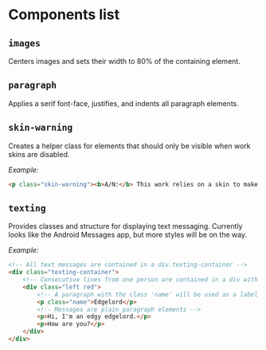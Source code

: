 # Components list

## `images`

Centers images and sets their width to 80% of the containing element.

## `paragraph`

Applies a serif font-face, justifies, and indents all paragraph elements.

## `skin-warning`

Creates a helper class for elements that should only be visible when work skins are disabled.

_Example:_

```html
<p class="skin-warning"><b>A/N:</b> This work relies on a skin to make it look better. Enable the skin by clicking here: <a href="?style=creator">[Enable work skin]</a></p>
```

## `texting`

Provides classes and structure for displaying text messaging. Currently looks like the Android Messages app, but more styles will be on the way.

_Example:_

```html
<!-- All text messages are contained in a div.texting-container -->
<div class="texting-container">
	<!-- Consecutive lines from one person are contained in a div with classes indicating side and color -->
	<div class="left red">
		<!-- A paragraph with the class 'name' will be used as a label for who's speaking - put it at the top -->
		<p class="name">Edgelord</p>
		<!-- Messages are plain paragraph elements -->
		<p>Hi, I'm an edgy edgelord.</p>
		<p>How are you?</p>
	</div>
</div>
```
